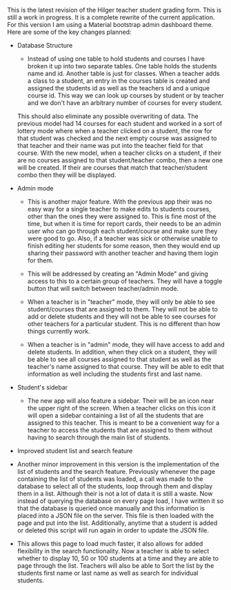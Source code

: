 This is the latest revision of the Hilger teacher student grading form.  This is still a work in progress.  It is a complete rewrite of the current application.  For this version I am using a Material bootstrap admin dashboard theme.  Here are some of the key changes planned:


  * Database Structure
    - Instead of using one table to hold students and courses I have broken it up into two separate tables.  One table holds the students name and id.  Another table is just for classes.  When a teacher adds a class to a student, an entry in the courses table is created and assigned the students id as well as the teachers id and a unique course id.  This way we can look up courses by student or by teacher and we don't have an arbitrary number of courses for every student.  

    This should also eliminate any possible overwriting of data.  The previous model had 14 courses for each student and worked in a sort of lottery mode where when a teacher clicked on a student, the row for that student was checked and the next empty course was assigned to that teacher and their name was put into the teacher field for that course.  With the new model, when a teacher clicks on a student, if their are no courses assigned to that student/teacher combo, then a new one will be created.  If their are courses that match that teacher/student combo then they will be displayed.

  * Admin mode
    - This is another major feature.  With the previous app their was no easy way for a single teacher to make edits to students courses, other than the ones they were assigned to.  This is fine most of the time, but when it is time for report cards, their needs to be an admin user who can go through each student/course and make sure they were good to go.  Also, if a teacher was sick or otherwise unable to finish editing her students for some reason, then they would end up sharing their password with another teacher and having them login for them.

    - This will be addressed by creating an "Admin Mode" and giving access to this to a certain group of teachers.  They will have a toggle button that will switch between teacher/admin mode.

    - When a teacher is in "teacher" mode, they will only be able to see student/courses that are assigned to them.  They will not be able to add or delete students and they will not be able to see courses for other teachers for a particular student.  This is no different than how things currently work.

    - When a teacher is in "admin" mode, they will have access to add and delete students.  In addition, when they click on a student, they will be able to see all courses assigned to that student as well as the teacher's name assigned to that course.  They will be able to edit that information as well including the students first and last name.

  * Student's sidebar
    - The new app will also feature a sidebar.  Their will be an icon near the upper right of the screen.  When a teacher clicks on this icon it will open a sidebar containing a list of all the students that are assigned to this teacher.  This is meant to be a convenient way for a teacher to access the students that are assigned to them without having to search through the main list of students.

  * Improved student list and search feature
   - Another minor improvement in this version is the implementation of the list of students and the search feature.  Previously whenever the page containing the list of students was loaded, a call was made to the database to select all of the students, loop through them and display them in a list.  Although their is not a lot of data it is still a waste.  Now instead of querying the database on every page load, I have written it so that the database is queried once manually and this information is placed into a JSON file on the server.  This file is then loaded with the page and put into the list.  Additionally, anytime that a student is added or deleted this script will run again in order to update the JSON file.  

   - This allows this page to load much faster, it also allows for added flexibility in the search functionality.  Now a teacher is able to select whether to display 10, 50 or 100 students at a time and they are able to page through the list.  Teachers will also be able to Sort the list by the students first name or last name as well as search for individual students.  
